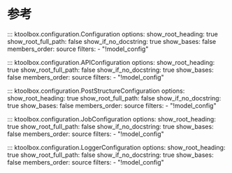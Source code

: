 # 参考

::: ktoolbox.configuration.Configuration
    options:
        show_root_heading: true
        show_root_full_path: false
        show_if_no_docstring: true
        show_bases: false
        members_order: source
        filters:
            - "!model_config"

::: ktoolbox.configuration.APIConfiguration
    options:
        show_root_heading: true
        show_root_full_path: false
        show_if_no_docstring: true
        show_bases: false
        members_order: source
        filters:
            - "!model_config"

::: ktoolbox.configuration.PostStructureConfiguration
    options:
        show_root_heading: true
        show_root_full_path: false
        show_if_no_docstring: true
        show_bases: false
        members_order: source
        filters:
            - "!model_config"

::: ktoolbox.configuration.JobConfiguration
    options:
        show_root_heading: true
        show_root_full_path: false
        show_if_no_docstring: true
        show_bases: false
        members_order: source
        filters:
            - "!model_config"

::: ktoolbox.configuration.LoggerConfiguration
    options:
        show_root_heading: true
        show_root_full_path: false
        show_if_no_docstring: true
        show_bases: false
        members_order: source
        filters:
            - "!model_config"